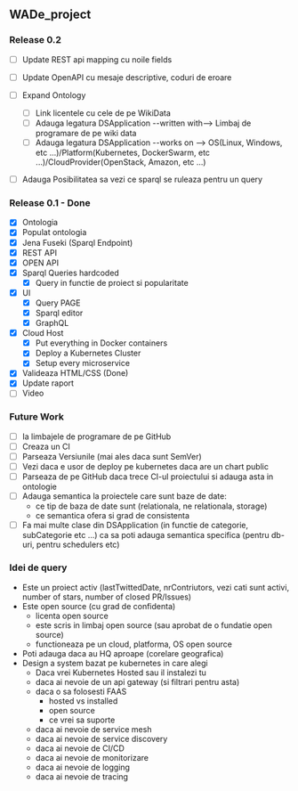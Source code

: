 ## WADe_project


### Release 0.2

* [  ] Update REST api mapping cu noile fields
* [  ] Update OpenAPI cu mesaje descriptive, coduri de eroare
* [  ] Expand Ontology
  * [  ] Link licentele cu cele de pe WikiData
  * [  ] Adauga legatura DSApplication --written with--> Limbaj de programare de pe wiki data
  * [  ] Adauga legatura DSApplication --works on --> OS(Linux, Windows, etc ...)/Platform(Kubernetes, DockerSwarm, etc ...)/CloudProvider(OpenStack, Amazon, etc ...)
* [  ] Adauga Posibilitatea sa vezi ce sparql se ruleaza pentru un query


### Release 0.1 - Done

* [x] Ontologia
* [x] Populat ontologia
* [x] Jena Fuseki (Sparql Endpoint)
* [x] REST API
* [x] OPEN API
* [x] Sparql Queries hardcoded
  * [x] Query in functie de proiect si popularitate
* [x] UI 
  * [x] Query PAGE
  * [x] Sparql editor
  * [x] GraphQL
* [x] Cloud Host
  * [x] Put everything in Docker containers 
  * [x] Deploy a Kubernetes Cluster
  * [x] Setup every microservice
* [x] Valideaza HTML/CSS (Done)
* [x] Update raport
* [ ] Video

### Future Work

- [  ] Ia limbajele de programare de pe GitHub
- [  ] Creaza un CI
- [  ] Parseaza Versiunile (mai ales daca sunt SemVer)
- [  ] Vezi daca e usor de deploy pe kubernetes daca are un chart public
- [  ] Parseaza de pe GitHub daca trece CI-ul proiectului si adauga asta in ontologie
- [  ] Adauga semantica la proiectele care sunt baze de date:
  - ce tip de baza de date sunt (relationala, ne relationala, storage)
  - ce semantica ofera si grad de consistenta
- [  ] Fa mai multe clase din DSApplication (in functie de categorie, subCategorie etc ...) ca sa poti adauga semantica specifica (pentru db-uri, pentru schedulers etc)

### Idei de query

* Este un proiect activ (lastTwittedDate, nrContriutors, vezi cati sunt activi, number of stars, number of closed PR/Issues)
* Este open source (cu grad de confidenta)
  * licenta open source
  * este scris in limbaj open source (sau aprobat de o fundatie open source)
  * functioneaza pe un cloud, platforma, OS open source
* Poti adauga daca au HQ aproape (corelare geografica)
* Design a system bazat pe kubernetes in care alegi
  * Daca vrei Kubernetes Hosted sau il instalezi tu 
  * daca ai nevoie de un api gateway (si filtrari pentru asta)
  * daca o sa folosesti FAAS
    * hosted vs installed
    * open source
    * ce vrei sa suporte
  * daca ai nevoie de service mesh
  * daca ai nevoie de service discovery
  * daca ai nevoie de CI/CD
  * daca ai nevoie de monitorizare
  * daca ai nevoie de logging
  * daca ai nevoie de tracing

